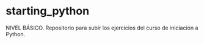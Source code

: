 # starting_python
NIVEL BÁSICO. Repositorio para subir los ejercicios del curso de iniciación a Python. 
